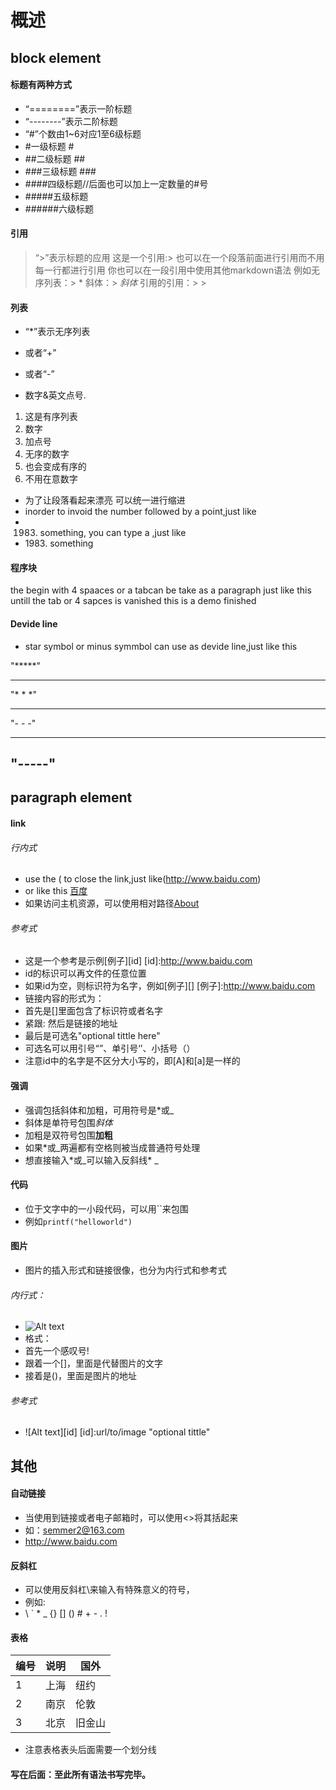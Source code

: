 概述
======

## block element
#### 标题有两种方式
* “========”表示一阶标题
* “--------”表示二阶标题
* “#”个数由1~6对应1至6级标题
* #一级标题 #
* ##二级标题 ##
* ###三级标题 ###
* ####四级标题//后面也可以加上一定数量的#号
* #####五级标题
* ######六级标题

#### 引用

> “>”表示标题的应用
> 这是一个引用:>
> 也可以在一个段落前面进行引用而不用每一行都进行引用
> 你也可以在一段引用中使用其他markdown语法
> 例如无序列表：> *
> 斜体：> *斜体*
> 引用的引用：> >

#### 列表
* “*”表示无序列表
+ 或者“+”
- 或者“-”
* 数字&英文点号. 

1. 这是有序列表
2. 数字
3. 加点号
2. 无序的数字
2. 也会变成有序的
1. 不用在意数字

* 为了让段落看起来漂亮
  可以统一进行缩进
* inorder to invoid the number followed by a point,just like 
* 1983. something, you can type a \,just like
* 1983\. something

#### 程序块

  the begin with 4 spaaces or a tabcan be take as a paragraph
  just like this
  untill the tab or 4 sapces is vanished
  this is a demo
finished

#### Devide line

* star symbol or minus symmbol can use as devide line,just like this

"*****"
*******

"* * *"
* * * *

"- - -"
- - - -

"-----"
 -------

## paragraph element
#### link
###### 行内式
* use the ( to close the link,just like(http://www.baidu.com)
* or like this [百度](http://www.baidu.com "Baidu")
* 如果访问主机资源，可以使用相对路径[About](/about/)

###### 参考式
* 这是一个参考是示例[例子][id]
[id]:http://www.baidu.com
* id的标识可以再文件的任意位置
* 如果id为空，则标识符为名字，例如[例子][]
[例子]:http://www.baidu.com
* 链接内容的形式为：
* 首先是[]里面包含了标识符或者名字
* 紧跟: 然后是链接的地址
* 最后是可选名"optional tittle here"
* 可选名可以用引号“”、单引号‘’、小括号（）
* 注意id中的名字是不区分大小写的，即[A]和[a]是一样的

#### 强调
* 强调包括斜体和加粗，可用符号是*或_
* 斜体是单符号包围*斜体*
* 加粗是双符号包围**加粗**
* 如果*或_两遍都有空格则被当成普通符号处理
* 想直接输入*或_可以输入反斜线\* \_

#### 代码
* 位于文字中的一小段代码，可以用\`\`来包围
* 例如`printf("helloworld")`

#### 图片
* 图片的插入形式和链接很像，也分为内行式和参考式

###### 内行式：
* ![Alt text](/path/to/img.jpg)
* 格式：
* 首先一个感叹号!
* 跟着一个[]，里面是代替图片的文字
* 接着是()，里面是图片的地址

###### 参考式
* ![Alt text][id]
[id]:url/to/image "optional tittle"

## 其他
#### 自动链接
* 当使用到链接或者电子邮箱时，可以使用\<\>将其括起来
* 如：<semmer2@163.com>
* <http://www.baidu.com>

#### 反斜杠
* 可以使用反斜杠\来输入有特殊意义的符号，
* 例如:
* \\ \` \* \_ \{\} \[\] \(\) \# \+ \- \. \!

#### 表格

| 编号 | 说明 | 国外|
| --- | --- | --- |
| 1 | 上海 | 纽约 |
| 2 | 南京 | 伦敦 |
| 3 | 北京 | 旧金山 |

* 注意表格表头后面需要一个划分线


#### 写在后面：至此所有语法书写完毕。

